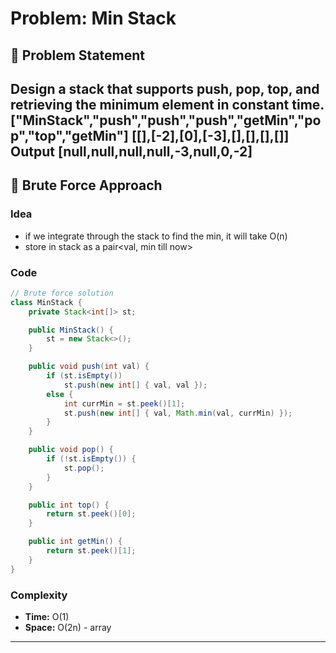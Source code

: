 # Problem: Min Stack

## 📄 Problem Statement
Design a stack that supports push, pop, top, and retrieving the minimum element in constant time.
["MinStack","push","push","push","getMin","pop","top","getMin"]
[[],[-2],[0],[-3],[],[],[],[]]
Output
[null,null,null,null,-3,null,0,-2]
---

## 🧠 Brute Force Approach
### Idea
- if we integrate through the stack to find the min, it will take O(n)
- store in stack as a pair<val, min till now>

### Code
```java
// Brute force solution
class MinStack {
    private Stack<int[]> st;

    public MinStack() {
        st = new Stack<>();
    }

    public void push(int val) {
        if (st.isEmpty())
            st.push(new int[] { val, val });
        else {
            int currMin = st.peek()[1];
            st.push(new int[] { val, Math.min(val, currMin) });
        }
    }

    public void pop() {
        if (!st.isEmpty()) {
            st.pop();
        }
    }

    public int top() {
        return st.peek()[0];
    }

    public int getMin() {
        return st.peek()[1];
    }
}
```

### Complexity
- **Time:** O(1)
- **Space:** O(2n) - array

---
